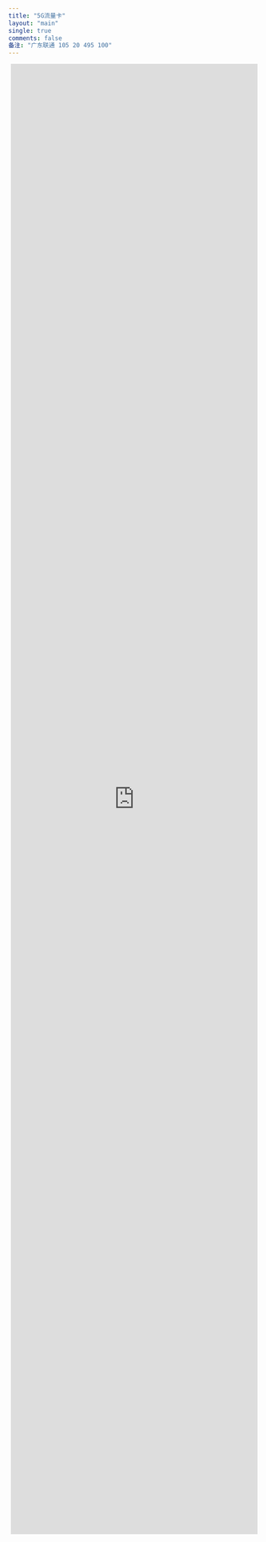 ```yaml
---
title: "5G流量卡"
layout: "main"
single: true
comments: false
备注: "广东联通 105 20 495 100"
---
```


<div class="article" style="display: flex; justify-content: center; align-items: top; height: 75vh; position: relative;">
      <div id="loading-message" style="display: flex; justify-content: center; align-items: center; height: 50%; width: 100%; position: absolute; top: 0; left: 0; z-index: -1;">
        <p style="font-size: 24px; color: #333;">加载中...</p>
      </div>
      <iframe id="shop-link"
        src="https://h5.lot-ml.com/h5orderEn/index?pudID=eba1fc28e1cbf993&userid=6babd1bdd232e810" 
        width="98%" 
        height="98%" 
        style="border: none; max-width: 1200px;"
      ></iframe>
</div>